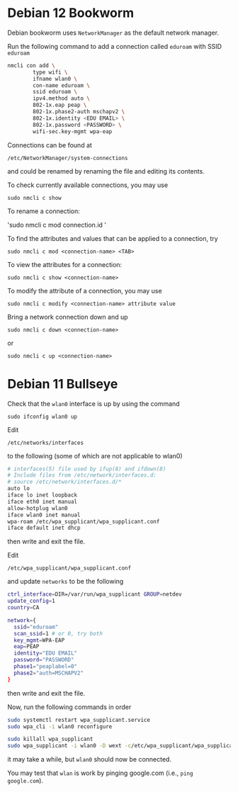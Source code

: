# Debian 12 Bookworm
Debian bookworm uses `NetworkManager` as the default network manager.

Run the following command to add a connection called `eduroam` with SSID `eduroam`

```bash
nmcli con add \
        type wifi \
        ifname wlan0 \
        con-name eduroam \
        ssid eduroam \
        ipv4.method auto \
        802-1x.eap peap \
        802-1x.phase2-auth mschapv2 \
        802-1x.identity <EDU EMAIL> \
        802-1x.password <PASSWORD> \
        wifi-sec.key-mgmt wpa-eap
```
Connections can be found at 

`/etc/NetworkManager/system-connections`

and could be renamed by renaming the file and editing its contents. 

To check currently available connections, you may use

`sudo nmcli c show`

To rename a connection:

'sudo nmcli c mod <connection-name> connection.id <new-connection-name>'

To find the attributes and values that can be applied to a connection, try

`sudo nmcli c mod <connection-name> <TAB>`

To view the attributes for a connection:

`sudo nmcli c show <connection-name>`

To modify the attribute of a connection, you may use

`sudo nmcli c modify <connection-name> attribute value`

Bring a network connection down and up

`sudo nmcli c down <connection-name>`

or

`sudo nmcli c up <connection-name>`

# Debian 11 Bullseye

Check that the `wlan0` interface is up by using the command

`sudo ifconfig wlan0 up`

Edit 

`/etc/networks/interfaces`

to the following (some of which are not applicable to wlan0)

```bash
# interfaces(5) file used by ifup(8) and ifdown(8)
# Include files from /etc/network/interfaces.d:
# source /etc/network/interfaces.d/*
auto lo
iface lo inet loopback
iface eth0 inet manual
allow-hotplug wlan0
iface wlan0 inet manual
wpa-roam /etc/wpa_supplicant/wpa_supplicant.conf
iface default inet dhcp
```
then write and exit the file. 

Edit 

`/etc/wpa_supplicant/wpa_supplicant.conf`

and update `networks` to be the following

```bash
ctrl_interface=DIR=/var/run/wpa_supplicant GROUP=netdev
update_config=1
country=CA

network={
  ssid="eduroam"
  scan_ssid=1 # or 0, try both
  key_mgmt=WPA-EAP
  eap=PEAP
  identity="EDU EMAIL"
  password="PASSWORD"
  phase1="peaplabel=0"
  phase2="auth=MSCHAPV2"
}
```

then write and exit the file. 

Now, run the following commands in order

```bash
sudo systemctl restart wpa_supplicant.service
sudo wpa_cli -i wlan0 reconfigure

sudo killall wpa_supplicant
sudo wpa_supplicant -i wlan0 -D wext -c/etc/wpa_supplicant/wpa_supplicant.conf -B
```

it may take a while, but `wlan0` should now be connected. 

You may test that `wlan` is work by pinging google.com (i.e., `ping google.com`).

